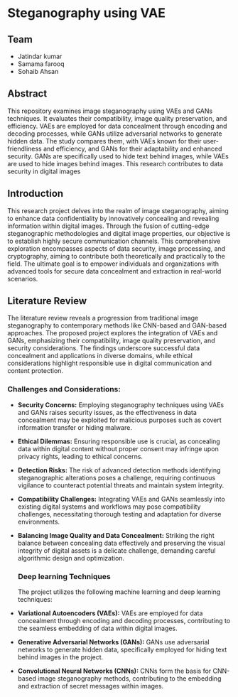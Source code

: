 # Steganography using VAE
  ## Team
  * Jatindar kumar
  * Samama farooq
  * Sohaib Ahsan
  ## Abstract
  This repository examines image steganography using VAEs and GANs techniques. It evaluates their compatibility, image quality preservation, and efficiency. VAEs are employed for data concealment through encoding and decoding processes, while GANs utilize adversarial networks to generate hidden data. The study compares them, with VAEs known for their user-friendliness and efficiency, and GANs for their adaptability and enhanced security. GANs are specifically used to hide text behind images, while VAEs are used to hide images behind images. This research contributes to data security in digital images
  ## Introduction
  
This research project delves into the realm of image steganography, aiming to enhance data confidentiality by innovatively concealing and revealing information within digital images. Through the fusion of cutting-edge steganographic methodologies and digital image properties, our objective is to establish highly secure communication channels. This comprehensive exploration encompasses aspects of data security, image processing, and cryptography, aiming to contribute both theoretically and practically to the field. The ultimate goal is to empower individuals and organizations with advanced tools for secure data concealment and extraction in real-world scenarios.
 ## Literature Review
 The literature review reveals a progression from traditional image steganography to contemporary methods like CNN-based and GAN-based approaches. The proposed project explores the integration of VAEs and GANs, emphasizing their compatibility, image quality preservation, and security considerations. The findings underscore successful data concealment and applications in diverse domains, while ethical considerations highlight responsible use in digital communication and content protection.
  ### Challenges and Considerations:
  
* **Security Concerns:** Employing steganography techniques using VAEs and GANs raises security issues, as the effectiveness in data concealment may be exploited for malicious purposes such as covert information transfer or hiding malware.

* **Ethical Dilemmas:** Ensuring responsible use is crucial, as concealing data within digital content without proper consent may infringe upon privacy rights, leading to ethical concerns.

* **Detection Risks:** The risk of advanced detection methods identifying steganographic alterations poses a challenge, requiring continuous vigilance to counteract potential threats and maintain system integrity.

* **Compatibility Challenges:** Integrating VAEs and GANs seamlessly into existing digital systems and workflows may pose compatibility challenges, necessitating thorough testing and adaptation for diverse environments.

* **Balancing Image Quality and Data Concealment:** Striking the right balance between concealing data effectively and preserving the visual integrity of digital assets is a delicate challenge, demanding careful algorithmic design and optimization.

  ### Deep learning Techniques

  The project utilizes the following machine learning and deep learning techniques:

* **Variational Autoencoders (VAEs):** VAEs are employed for data concealment through encoding and decoding processes, contributing to the seamless embedding of data within digital images.

* **Generative Adversarial Networks (GANs):** GANs use adversarial networks to generate hidden data, specifically employed for hiding text behind images in the project.

* **Convolutional Neural Networks (CNNs):** CNNs form the basis for CNN-based image steganography methods, contributing to the embedding and extraction of secret messages within images.


